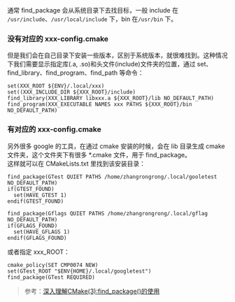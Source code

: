 通常 find_package 会从系统目录下去找目标，一般 include 在 `/usr/include`、`/usr/local/include` 下，bin 在`/usr/bin` 下。

### 没有对应的 xxx-config.cmake
但是我们会在自己目录下安装一些版本，区别于系统版本，就很难找到。这种情况下我们需要显示指定库(.a, .so)和头文件(include)文件夹的位置，通过 set、find_library、find_program、find_path 等命令：

```
set(XXX_ROOT ${ENV}/.local/xxx)
set((XXX_INCLUDE_DIR ${XXX_ROOT}/include)
find_library(XXX_LIBRARY libxxx.a ${XXX_ROOT}/lib NO_DEFAULT_PATH)
find_program(XXX_EXECUTABLE NAMES xxx PATHS ${XXX_ROOT}/bin NO_DEFAULT_PATH)
```


### 有对应的 xxx-config.cmake
另外很多 google 的工具，在通过 cmake 安装的时候，会在 lib 目录生成 cmake 文件夹，这个文件夹下有很多 *.cmake 文件，用于 find_package。  
这样就可以在 CMakeLists.txt 里找到该安装目录：
```
find_package(GTest QUIET PATHS /home/zhangrongrong/.local/gooletest NO_DEFAULT_PATH)
if(GTEST_FOUND)
  set(HAVE_GTEST 1)
endif(GTEST_FOUND)

find_package(Gflags QUIET PATHS /home/zhangrongrong/.local/gflag NO_DEFAULT_PATH)
if(GFLAGS_FOUND)
  set(HAVE_GFLAGS 1)
endif(GFLAGS_FOUND)
```

或者指定 xxx_ROOT：
```
cmake_policy(SET CMP0074 NEW)
set(GTest_ROOT "$ENV{HOME}/.local/googletest")
find_package(GTest REQUIRED)
```
> 参考：[深入理解CMake(3):find_package()的使用](https://www.jianshu.com/p/39fc5e548310)